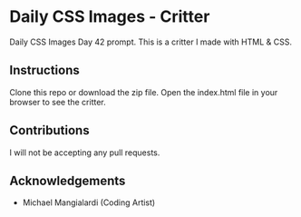 # Daily CSS Images - Critter
Daily CSS Images Day 42 prompt. This is a critter I made with HTML & CSS.

## Instructions
Clone this repo or download the zip file. Open the index.html file in your browser to see the critter.

## Contributions
I will not be accepting any pull requests.

## Acknowledgements
* Michael Mangialardi (Coding Artist)